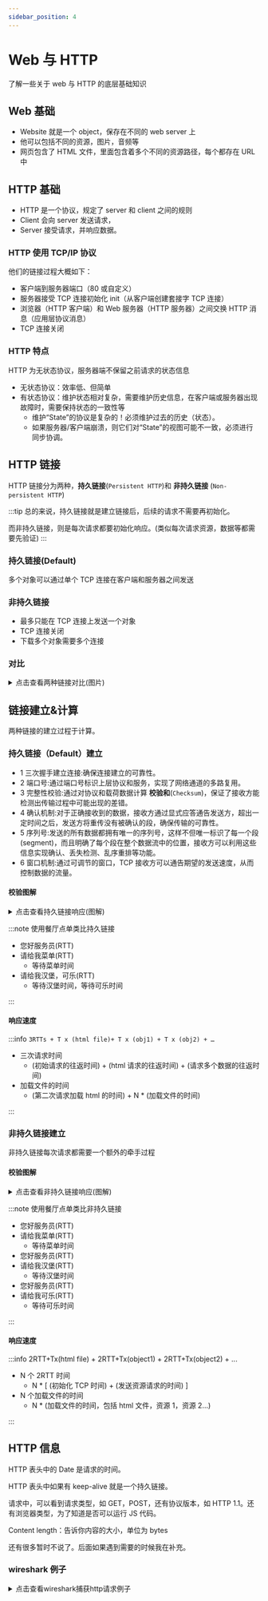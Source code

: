 ```yaml
---
sidebar_position: 4
---
```


# Web 与 HTTP

了解一些关于 web 与 HTTP 的底层基础知识

## Web 基础

- Website 就是一个 object，保存在不同的 web server 上
- 他可以包括不同的资源，图片，音频等
- 网页包含了 HTML 文件，里面包含着多个不同的资源路径，每个都存在 URL 中

## HTTP 基础

- HTTP 是一个协议，规定了 server 和 client 之间的规则
- Client 会向 server 发送请求，
- Server 接受请求，并响应数据。

### HTTP 使用 TCP/IP 协议

他们的链接过程大概如下：

- 客户端到服务器端口（80 或自定义）
- 服务器接受 TCP 连接初始化 init（从客户端创建套接字 TCP 连接）
- 浏览器（HTTP 客户端）和 Web 服务器（HTTP 服务器）之间交换 HTTP 消息（应用层协议消息）
- TCP 连接关闭

### HTTP 特点

HTTP 为无状态协议，服务器端不保留之前请求的状态信息

- 无状态协议：效率低、但简单
- 有状态协议：维护状态相对复杂，需要维护历史信息，在客户端或服务器出现故障时，需要保持状态的一致性等
  - 维护“State”的协议是复杂的！必须维护过去的历史（状态）。
  - 如果服务器/客户端崩溃，则它们对“State”的视图可能不一致，必须进行同步协调。

## HTTP 链接

HTTP 链接分为两种，**持久链接**(`Persistent HTTP`)和 **非持久链接** (`Non-persistent HTTP`)

:::tip
总的来说，持久链接就是建立链接后，后续的请求不需要再初始化。

而非持久链接，则是每次请求都要初始化响应。(类似每次请求资源，数据等都需要先验证)
:::

### 持久链接(Default)

多个对象可以通过单个 TCP 连接在客户端和服务器之间发送

### 非持久链接

- 最多只能在 TCP 连接上发送一个对象
- TCP 连接关闭
- 下载多个对象需要多个连接

### 对比

<details>
  <summary>点击查看两种链接对比(图片)</summary>
  <div>
    ![两种链接对比](./images/persistent_non_persistent_http.png)
  </div>
</details>

## 链接建立&计算

两种链接的建立过程于计算。

### 持久链接（Default）建立

- 1 三次握手建立连接:确保连接建立的可靠性。
- 2 端口号:通过端口号标识上层协议和服务，实现了网络通道的多路复用。
- 3 完整性校验:通过对协议和载荷数据计算 **校验和**(`Checksum`)，保证了接收方能检测出传输过程中可能出现的差错。
- 4 确认机制:对于正确接收到的数据，接收方通过显式应答通告发送方，超出一定时间之后，发送方将重传没有被确认的段，确保传输的可靠性。
- 5 序列号:发送的所有数据都拥有唯一的序列号，这样不但唯一标识了每一个段(segment)，而且明确了每个段在整个数据流中的位置，接收方可以利用这些信息实现确认、丢失检测、乱序重排等功能。
- 6 窗口机制:通过可调节的窗口，TCP 接收方可以通告期望的发送速度，从而控制数据的流量。

#### 校验图解

<details>
  <summary>点击查看持久链接响应(图解)</summary>
  <div>
    ![持久链接建立图解](./images/persistent_HTTP_response_time.png)
  </div>
</details>

:::note 使用餐厅点单类比持久链接

- 您好服务员(RTT)
- 请给我菜单(RTT)
  - 等待菜单时间
- 请给我汉堡，可乐(RTT)
  - 等待汉堡时间，等待可乐时间

:::

#### 响应速度

:::info
`3RTTs + T x (html file)+ T x (obj1) + T x (obj2) + …`

- 三次请求时间
  - (初始请求的往返时间) + (html 请求的往返时间) + (请求多个数据的往返时间)
- 加载文件的时间
  - (第二次请求加载 html 的时间) + N \* (加载文件的时间)

:::

### 非持久链接建立

非持久链接每次请求都需要一个额外的牵手过程

#### 校验图解

<details>
  <summary>点击查看非持久链接响应(图解)</summary>
  <div>
    ![非持久链接建立图解](./images/non_persistent_HTTP_response_time.jpg)
  </div>
</details>

:::note 使用餐厅点单类比非持久链接

- 您好服务员(RTT)
- 请给我菜单(RTT)
  - 等待菜单时间
- 您好服务员(RTT)
- 请给我汉堡(RTT)
  - 等待汉堡时间
- 您好服务员(RTT)
- 请给我可乐(RTT)
  - 等待可乐时间

:::

#### 响应速度

:::info
2RTT+Tx(html file) +
2RTT+Tx(object1) +
2RTT+Tx(object2) + ...

- N 个 2RTT 时间
  - N \* [ (初始化 TCP 时间) + (发送资源请求的时间) ]
- N 个加载文件的时间
  - N \* (加载文件的时间，包括 html 文件，资源 1，资源 2...)

:::

## HTTP 信息

HTTP 表头中的 Date 是请求的时间。

HTTP 表头中如果有 keep-alive 就是一个持久链接。

请求中，可以看到请求类型，如 GET，POST，还有协议版本，如 HTTP 1.1。还有浏览器类型，为了知道是否可以运行 JS 代码。

Content length：告诉你内容的大小，单位为 bytes

还有很多暂时不说了。后面如果遇到需要的时候我在补充。

### wireshark 例子

<details>
  <summary>点击查看wireshark捕获http请求例子</summary>
  <div>
    ![常见 APP 使用的协议](./images/wireshark_http_example.jpg)
  </div>
</details>
